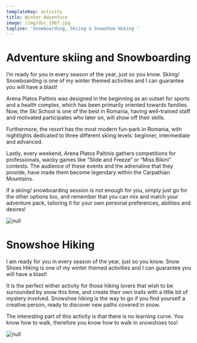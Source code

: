 ```yaml
---
templateKey: activity
title: Winter Adventure
image: /img/dsc_1067.jpg
tagline: 'Snowboarding, Skiing & Snowshoe Hiking '
---
```

# Adventure skiing and Snowboarding

I’m ready for you in every season of the year, just so you know. Skiing/ Snowboarding is one of my winter themed activities and I can guarantee you will have a blast! 

Arena Platos Paltinis was designed in the beginning as an outset for sports and a health complex, which has been primarily oriented towards families. Now, the Ski School is one of the best in Romania, having well-trained staff and motivated participates who later on, will show off their skills. 

Furthermore, the resort has the most modern fun-park in Romania, with nightlights dedicated to three different skiing levels: beginner, intermediate and advanced. 

Lastly, every weekend, Arena Platos Paltinis gathers competitions for professionals, wacky games like “Slide and Freeze” or “Miss Bikini” contests. The audience of these events and the adrenaline that they provide, have made them become legendary within the Carpathian Mountains. 

If a skiing/ snowboarding session is not enough for you, simply just go for the other options too, and remember that you can mix and match your adventure pack, tailoring it for your own personal preferences, abilities and desires! 

![null](/img/3c79bd940c.jpg)

# Snowshoe Hiking

I am ready for you in every season of the year, just so you know. Snow Shoes Hiking is one of my winter themed activities and I can guarantee you will have a blast!

It is the perfect wither activity for those hiking lovers that wish to be surrounded by snow this time, and create their own trails with a little bit of mystery involved. Snowshoe hiking is the way to go if you find yourself a creative person, ready to discover new paths covered in snow. 

The interesting part of this activity is that there is no learning curve. You know how to walk, therefore you know how to walk in snowshoes too!

![null](/img/dsc_0172.jpg)
